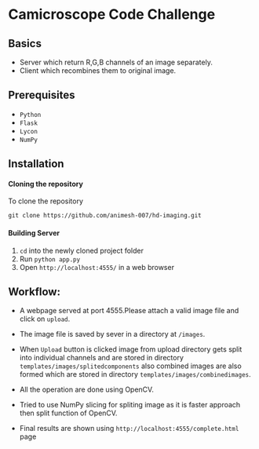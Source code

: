 # Camicroscope Code Challenge

## Basics

* Server which return R,G,B channels of an image separately.
* Client which recombines them to original image.

## Prerequisites 

* `Python`
* `Flask`
* `Lycon` 
* `NumPy`


## Installation

#### Cloning the repository

To clone the repository

```
git clone https://github.com/animesh-007/hd-imaging.git
```

#### Building Server

1. `cd` into the newly cloned project folder
2. Run `python app.py`
3. Open `http://localhost:4555/` in a web browser


## Workflow:
* A webpage served at port 4555.Please attach a valid image file and click on `upload`.
* The image file is saved by sever in a directory at `/images`.
* When `Upload` button is clicked image from upload directory gets split into individual channels and are stored in directory `templates/images/splitedcomponents` also combined images are also formed which are stored in directory `templates/images/combinedimages`.

* All the operation are done using OpenCV.

* Tried to use NumPy slicing for spliting image as it is faster approach then split function of OpenCV.

* Final results are shown using `http://localhost:4555/complete.html` page
